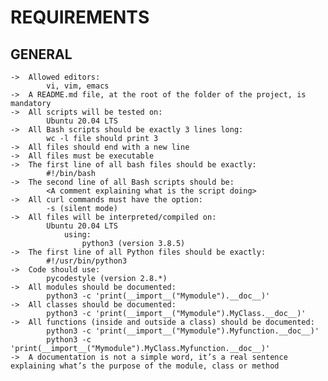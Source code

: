 # REQUIREMENTS

## GENERAL

	->	Allowed editors:
			vi, vim, emacs
	->	A README.md file, at the root of the folder of the project, is mandatory
	->	All scripts will be tested on:
			Ubuntu 20.04 LTS
	->	All Bash scripts should be exactly 3 lines long:
			wc -l file should print 3
	->	All files should end with a new line
	->	All files must be executable
	->	The first line of all bash files should be exactly:
			#!/bin/bash
	->	The second line of all Bash scripts should be:
			<A comment explaining what is the script doing>
	->	All curl commands must have the option:
			-s (silent mode)
	->	All files will be interpreted/compiled on:
			Ubuntu 20.04 LTS
				using:
					python3 (version 3.8.5)
	->	The first line of all Python files should be exactly:
			#!/usr/bin/python3
	->	Code should use:
			pycodestyle (version 2.8.*)
	->	All modules should be documented:
			python3 -c 'print(__import__("Mymodule").__doc__)'
	->	All classes should be documented:
			python3 -c 'print(__import__("Mymodule").MyClass.__doc__)'
	->	All functions (inside and outside a class) should be documented:
			python3 -c 'print(__import__("Mymodule").Myfunction.__doc__)'
			python3 -c 'print(__import__("Mymodule").MyClass.Myfunction.__doc__)'
	->	A documentation is not a simple word, it’s a real sentence explaining what’s the purpose of the module, class or method
